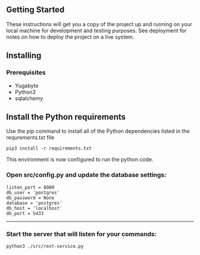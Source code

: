 ## Getting Started

These instructions will get you a copy of the project up and running on your local machine for development and testing purposes. See deployment for notes on how to deploy the project on a live system.
## Installing
### Prerequisites
* Yugabyte
* Python3
* sqlalchemy
## Install the Python requirements

Use the pip command to install all
of the Python dependencies listed in the requrements.txt file

```
pip3 install -r requirements.txt
```
This environment is now configured to run the python code.  

### Open src/config.py and update the database settings:
```
listen_port = 8080
db_user = 'postgres'
db_password = None
database = 'postgres'
db_host = 'localhost'
db_port = 5433
```
---
### Start the server that will listen for your commands: 
```
python3 ./src/rest-service.py
```
